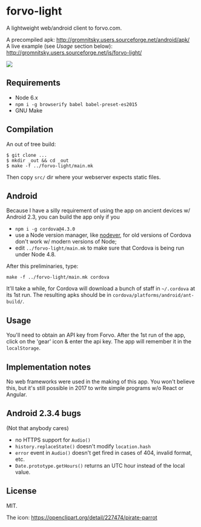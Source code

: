 # forvo-light

A lightweight web/android client to forvo.com.

A precompiled apk: http://gromnitsky.users.sourceforge.net/android/apk/ <br>
A live example (see *Usage* section below): http://gromnitsky.users.sourceforge.net/js/forvo-light/

<img src='http://ultraimg.com/images/2017/04/18/0xrM.png'>

## Requirements

* Node 6.x
* `npm i -g browserify babel babel-preset-es2015`
* GNU Make

## Compilation

An out of tree build:

~~~
$ git clone ...
$ mkdir _out && cd _out
$ make -f ../forvo-light/main.mk
~~~

Then copy `src/` dir where your webserver expects static files.

## Android

Because I have a silly requirement of using the app on ancient devices
w/ Android 2.3, you can build the app only if you

* `npm i -g cordova@4.3.0`
* use a Node version manager,
  like [nodever](https://github.com/gromnitsky/nodever), for old
  versions of Cordova don't work w/ modern versions of Node;
* edit `../forvo-light/main.mk` to make sure that Cordova is being run
  under Node 4.8.

After this preliminaries, type:

	make -f ../forvo-light/main.mk cordova

It'll take a while, for Cordova will download a bunch of staff in
`~/.cordova` at its 1st run. The resulting apks should be in
`cordova/platforms/android/ant-build/`.

## Usage

You'll need to obtain an API key from Forvo. After the 1st run of the
app, click on the 'gear' icon & enter the api key. The app will
remember it in the `localStorage`.

## Implementation notes

No web frameworks were used in the making of this app. You won't
believe this, but it's still possible in 2017 to write simple programs
w/o React or Angular.

## Android 2.3.4 bugs

(Not that anybody cares)

* no HTTPS support for `Audio()`
* `history.replaceState()` doesn't modify `location.hash`
* `error` event in `Audio()` doesn't get fired in cases of 404,
  invalid format, etc.
* `Date.prototype.getHours()` returns an UTC hour instead of the local
  value.

## License

MIT.

The icon: https://openclipart.org/detail/227474/pirate-parrot
